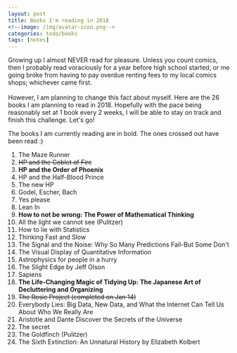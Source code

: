 ```yaml
---
layout: post
title: Books I'm reading in 2018
<!--image: /img/avatar-icon.png-->
categories: todo/books
tags: [notes]
---
```

Growing up I almost NEVER read for pleasure. Unless you count comics, then I probably read voraciously for a year before high school started, or me going broke from having to pay overdue renting fees to my local comics shops; whichever came first. 
<br>
<br>
However, I am planning to change this fact about myself. Here are the 26 books I am planning to read in 2018. Hopefully with the pace being reasonably set at 1 book every 2 weeks, I will be able to stay on track and finish this challenge. Let's go!

The books I am currently reading are in bold. The ones crossed out have been read :)

1. The Maze Runner
2. <s>HP and the Goblet of Fire</s> 
3. <strong>HP and the Order of Phoenix</strong>
4. HP and the Half-Blood Prince
5. The new HP
6. Godel, Escher, Bach
7. Yes please
8. Lean In
9. <strong>How to not be wrong: The Power of Mathematical Thinking</strong>
10. All the light we cannot see (Pulitzer)
11. How to lie with Statistics
12. Thinking Fast and Slow
13. The Signal and the Noise: Why So Many Predictions Fail-But Some Don't
14. The Visual Display of Quantitative Information
15. Astrophysics for people in a hurry
16. The Slight Edge by Jeff Olson
17. Sapiens
18. <strong>The Life-Changing Magic of Tidying Up: The Japanese Art of Decluttering and Organizing</strong>
19. <s>The Rosie Project (completed on Jan 14)</s>
20. Everybody Lies: Big Data, New Data, and What the Internet Can Tell Us About Who We Really Are
21. Aristotle and Dante Discover the Secrets of the Universe
22. The secret
23. The Goldfinch (Pulitzer)
24. The Sixth Extinction: An Unnatural History by Elizabeth Kolbert
